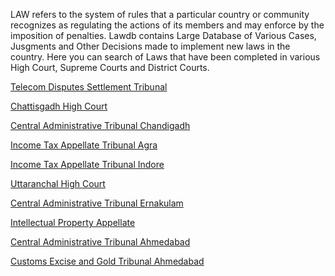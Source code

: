 LAW refers to the system of rules that a particular country or community recognizes as 
regulating the actions of its members and may enforce by the imposition of penalties.  Lawdb contains 
Large Database of Various Cases, Jusgments and Other Decisions made to implement new laws in the country.
Here you can search of Laws that have been completed in various High Court, Supreme Courts
and District Courts.

<a href="https://lawdb.in/telecom-disputes-settlement-tribunal">Telecom Disputes Settlement Tribunal</a>

<a href="https://lawdb.in/chattisgarh-high-court">Chattisgadh High Court</a>

<a href="https://lawdb.in/central-administrative-tribunal-chandigarh">Central Administrative Tribunal Chandigadh</a>

<a href="https://lawdb.in/income-tax-appellate-tribunal-agra">Income Tax Appellate Tribunal Agra</a>

<a href="https://lawdb.in/income-tax-appellate-tribunal-indore">Income Tax Appellate Tribunal Indore</a>

<a href="https://lawdb.in/uttaranchal-high-court">Uttaranchal High Court</a>

<a href="https://lawdb.in/central-administrative-tribunal-ernakulam">Central Administrative Tribunal Ernakulam</a>

<a href="https://lawdb.in/intellectual-property-appellate-board">Intellectual Property Appellate</a>

<a href="https://lawdb.in/central-administrative-tribunal-ahmedabad">Central Administrative Tribunal Ahmedabad</a>

<a href="https://lawdb.in/customs-excise-and-gold-tribunal-ahmedabad">Customs Excise and Gold Tribunal Ahmedabad</a>
